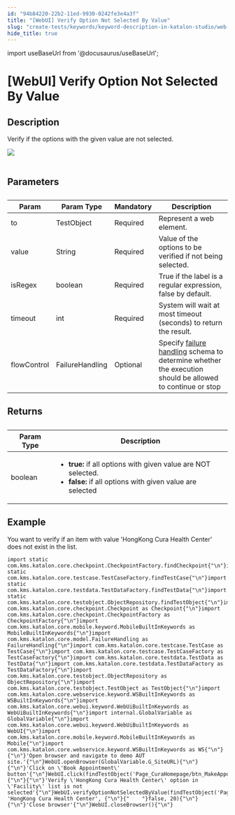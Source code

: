 ```yaml
---
id: "94b84220-22b2-11ed-9930-0242fe3e4a3f"
title: "[WebUI] Verify Option Not Selected By Value"
slug: "create-tests/keywords/keyword-description-in-katalon-studio/web-ui-keywords/webui-verify-option-not-selected-by-value"
hide_title: true
---
```

import useBaseUrl from '@docusaurus/useBaseUrl';


# <a id="id_0" class="anchor_top_offset"/><a id="ariaid-title1" class="anchor_top_offset"/>[WebUI] Verify Option Not Selected By Value


## <a id="id_0__id" class="anchor_top_offset"/>Description

                    
<p xmlns="http://www.w3.org/1999/xhtml" className="p">Verify if the options with the given value are not selected.</p> 
      
<p xmlns="http://www.w3.org/1999/xhtml" className="p">   <img className="image" src={useBaseUrl("https://github.com/katalon-studio/docs-images/raw/master/katalon-studio/docs/webui-verify-option-not-selected-by-value/image2017-3-1-183A203A51.png")} /><br /><br /> </p> 
      

## <a id="id_0__id_1" class="anchor_top_offset"/>Parameters

              
<table xmlns="http://www.w3.org/1999/xhtml" className="table anchor_top_offset" id="id_0__3dd14e1a-46d7-482b-8db7-008bf60b217b"><caption /><thead className="thead"><tr className><th className="entry anchor_top_offset" id="id_0__3dd14e1a-46d7-482b-8db7-008bf60b217b__entry__1">Param</th><th className="entry anchor_top_offset" id="id_0__3dd14e1a-46d7-482b-8db7-008bf60b217b__entry__2">Param Type</th><th className="entry anchor_top_offset" id="id_0__3dd14e1a-46d7-482b-8db7-008bf60b217b__entry__3">Mandatory</th><th className="entry anchor_top_offset" id="id_0__3dd14e1a-46d7-482b-8db7-008bf60b217b__entry__4">Description</th></tr></thead><tbody className="tbody"><tr className><td className="entry" headers="id_0__3dd14e1a-46d7-482b-8db7-008bf60b217b__entry__1 id_0__3dd14e1a-46d7-482b-8db7-008bf60b217b__entry__2 id_0__3dd14e1a-46d7-482b-8db7-008bf60b217b__entry__3 id_0__3dd14e1a-46d7-482b-8db7-008bf60b217b__entry__4 ">to</td><td className="entry" headers="id_0__3dd14e1a-46d7-482b-8db7-008bf60b217b__entry__1 id_0__3dd14e1a-46d7-482b-8db7-008bf60b217b__entry__2 id_0__3dd14e1a-46d7-482b-8db7-008bf60b217b__entry__3 id_0__3dd14e1a-46d7-482b-8db7-008bf60b217b__entry__4 ">TestObject</td><td className="entry" headers="id_0__3dd14e1a-46d7-482b-8db7-008bf60b217b__entry__1 id_0__3dd14e1a-46d7-482b-8db7-008bf60b217b__entry__2 id_0__3dd14e1a-46d7-482b-8db7-008bf60b217b__entry__3 id_0__3dd14e1a-46d7-482b-8db7-008bf60b217b__entry__4 ">Required</td><td className="entry" headers="id_0__3dd14e1a-46d7-482b-8db7-008bf60b217b__entry__1 id_0__3dd14e1a-46d7-482b-8db7-008bf60b217b__entry__2 id_0__3dd14e1a-46d7-482b-8db7-008bf60b217b__entry__3 id_0__3dd14e1a-46d7-482b-8db7-008bf60b217b__entry__4 ">Represent a web element.</td></tr><tr className><td className="entry" headers="id_0__3dd14e1a-46d7-482b-8db7-008bf60b217b__entry__1 id_0__3dd14e1a-46d7-482b-8db7-008bf60b217b__entry__2 id_0__3dd14e1a-46d7-482b-8db7-008bf60b217b__entry__3 id_0__3dd14e1a-46d7-482b-8db7-008bf60b217b__entry__4 ">value</td><td className="entry" headers="id_0__3dd14e1a-46d7-482b-8db7-008bf60b217b__entry__1 id_0__3dd14e1a-46d7-482b-8db7-008bf60b217b__entry__2 id_0__3dd14e1a-46d7-482b-8db7-008bf60b217b__entry__3 id_0__3dd14e1a-46d7-482b-8db7-008bf60b217b__entry__4 ">String</td><td className="entry" headers="id_0__3dd14e1a-46d7-482b-8db7-008bf60b217b__entry__1 id_0__3dd14e1a-46d7-482b-8db7-008bf60b217b__entry__2 id_0__3dd14e1a-46d7-482b-8db7-008bf60b217b__entry__3 id_0__3dd14e1a-46d7-482b-8db7-008bf60b217b__entry__4 ">Required</td><td className="entry" headers="id_0__3dd14e1a-46d7-482b-8db7-008bf60b217b__entry__1 id_0__3dd14e1a-46d7-482b-8db7-008bf60b217b__entry__2 id_0__3dd14e1a-46d7-482b-8db7-008bf60b217b__entry__3 id_0__3dd14e1a-46d7-482b-8db7-008bf60b217b__entry__4 ">Value of the options to be verified if not being selected.</td></tr><tr className><td className="entry" headers="id_0__3dd14e1a-46d7-482b-8db7-008bf60b217b__entry__1 id_0__3dd14e1a-46d7-482b-8db7-008bf60b217b__entry__2 id_0__3dd14e1a-46d7-482b-8db7-008bf60b217b__entry__3 id_0__3dd14e1a-46d7-482b-8db7-008bf60b217b__entry__4 ">isRegex</td><td className="entry" headers="id_0__3dd14e1a-46d7-482b-8db7-008bf60b217b__entry__1 id_0__3dd14e1a-46d7-482b-8db7-008bf60b217b__entry__2 id_0__3dd14e1a-46d7-482b-8db7-008bf60b217b__entry__3 id_0__3dd14e1a-46d7-482b-8db7-008bf60b217b__entry__4 ">boolean</td><td className="entry" headers="id_0__3dd14e1a-46d7-482b-8db7-008bf60b217b__entry__1 id_0__3dd14e1a-46d7-482b-8db7-008bf60b217b__entry__2 id_0__3dd14e1a-46d7-482b-8db7-008bf60b217b__entry__3 id_0__3dd14e1a-46d7-482b-8db7-008bf60b217b__entry__4 ">Required</td><td className="entry" headers="id_0__3dd14e1a-46d7-482b-8db7-008bf60b217b__entry__1 id_0__3dd14e1a-46d7-482b-8db7-008bf60b217b__entry__2 id_0__3dd14e1a-46d7-482b-8db7-008bf60b217b__entry__3 id_0__3dd14e1a-46d7-482b-8db7-008bf60b217b__entry__4 ">True if the label is a regular expression, false by         default.</td></tr><tr className><td className="entry" headers="id_0__3dd14e1a-46d7-482b-8db7-008bf60b217b__entry__1 id_0__3dd14e1a-46d7-482b-8db7-008bf60b217b__entry__2 id_0__3dd14e1a-46d7-482b-8db7-008bf60b217b__entry__3 id_0__3dd14e1a-46d7-482b-8db7-008bf60b217b__entry__4 ">timeout</td><td className="entry" headers="id_0__3dd14e1a-46d7-482b-8db7-008bf60b217b__entry__1 id_0__3dd14e1a-46d7-482b-8db7-008bf60b217b__entry__2 id_0__3dd14e1a-46d7-482b-8db7-008bf60b217b__entry__3 id_0__3dd14e1a-46d7-482b-8db7-008bf60b217b__entry__4 ">int</td><td className="entry" headers="id_0__3dd14e1a-46d7-482b-8db7-008bf60b217b__entry__1 id_0__3dd14e1a-46d7-482b-8db7-008bf60b217b__entry__2 id_0__3dd14e1a-46d7-482b-8db7-008bf60b217b__entry__3 id_0__3dd14e1a-46d7-482b-8db7-008bf60b217b__entry__4 ">Required</td><td className="entry" headers="id_0__3dd14e1a-46d7-482b-8db7-008bf60b217b__entry__1 id_0__3dd14e1a-46d7-482b-8db7-008bf60b217b__entry__2 id_0__3dd14e1a-46d7-482b-8db7-008bf60b217b__entry__3 id_0__3dd14e1a-46d7-482b-8db7-008bf60b217b__entry__4 ">System will wait at most timeout (seconds) to return the         result.</td></tr><tr className><td className="entry" headers="id_0__3dd14e1a-46d7-482b-8db7-008bf60b217b__entry__1 id_0__3dd14e1a-46d7-482b-8db7-008bf60b217b__entry__2 id_0__3dd14e1a-46d7-482b-8db7-008bf60b217b__entry__3 id_0__3dd14e1a-46d7-482b-8db7-008bf60b217b__entry__4 ">flowControl</td><td className="entry" headers="id_0__3dd14e1a-46d7-482b-8db7-008bf60b217b__entry__1 id_0__3dd14e1a-46d7-482b-8db7-008bf60b217b__entry__2 id_0__3dd14e1a-46d7-482b-8db7-008bf60b217b__entry__3 id_0__3dd14e1a-46d7-482b-8db7-008bf60b217b__entry__4 ">FailureHandling</td><td className="entry" headers="id_0__3dd14e1a-46d7-482b-8db7-008bf60b217b__entry__1 id_0__3dd14e1a-46d7-482b-8db7-008bf60b217b__entry__2 id_0__3dd14e1a-46d7-482b-8db7-008bf60b217b__entry__3 id_0__3dd14e1a-46d7-482b-8db7-008bf60b217b__entry__4 ">Optional</td><td className="entry" headers="id_0__3dd14e1a-46d7-482b-8db7-008bf60b217b__entry__1 id_0__3dd14e1a-46d7-482b-8db7-008bf60b217b__entry__2 id_0__3dd14e1a-46d7-482b-8db7-008bf60b217b__entry__3 id_0__3dd14e1a-46d7-482b-8db7-008bf60b217b__entry__4 ">Specify <a className="xref" href="/docs/maintain/configure-failure-handling-settings-in-katalon-studio">failure handling</a> schema to         determine whether the execution should be allowed to continue or         stop</td></tr></tbody></table> 
      

## <a id="id_0__id_2" class="anchor_top_offset"/>Returns

              
<table xmlns="http://www.w3.org/1999/xhtml" className="table anchor_top_offset" id="id_0__4fe19e24-3539-49d9-9530-2cd380420c1a"><caption /><thead className="thead"><tr className><th className="entry anchor_top_offset" id="id_0__4fe19e24-3539-49d9-9530-2cd380420c1a__entry__1">Param Type</th><th className="entry anchor_top_offset" id="id_0__4fe19e24-3539-49d9-9530-2cd380420c1a__entry__2">Description</th></tr></thead><tbody className="tbody"><tr className><td className="entry" headers="id_0__4fe19e24-3539-49d9-9530-2cd380420c1a__entry__1 id_0__4fe19e24-3539-49d9-9530-2cd380420c1a__entry__2 ">boolean</td><td className="entry" headers="id_0__4fe19e24-3539-49d9-9530-2cd380420c1a__entry__1 id_0__4fe19e24-3539-49d9-9530-2cd380420c1a__entry__2 ">         <ul className="ul"><li className="li">             <strong className="ph b">true:</strong> if all options with given value are             NOT selected.</li><li className="li">             <strong className="ph b">false: </strong>if all options with given value             are selected</li></ul>       </td></tr></tbody></table> 
      

## <a id="id_0__id_3" class="anchor_top_offset"/>Example

              
<p xmlns="http://www.w3.org/1999/xhtml" className="p">You want to verify if an item with value 'HongKong Cura   Health Center' does not exist in the list.</p> 
              
<pre xmlns="http://www.w3.org/1999/xhtml" className="pre codeblock"><code>import static com.kms.katalon.core.checkpoint.CheckpointFactory.findCheckpoint{"\n"}import static com.kms.katalon.core.testcase.TestCaseFactory.findTestCase{"\n"}import static com.kms.katalon.core.testdata.TestDataFactory.findTestData{"\n"}import static com.kms.katalon.core.testobject.ObjectRepository.findTestObject{"\n"}import com.kms.katalon.core.checkpoint.Checkpoint as Checkpoint{"\n"}import com.kms.katalon.core.checkpoint.CheckpointFactory as CheckpointFactory{"\n"}import com.kms.katalon.core.mobile.keyword.MobileBuiltInKeywords as MobileBuiltInKeywords{"\n"}import com.kms.katalon.core.model.FailureHandling as FailureHandling{"\n"}import com.kms.katalon.core.testcase.TestCase as TestCase{"\n"}import com.kms.katalon.core.testcase.TestCaseFactory as TestCaseFactory{"\n"}import com.kms.katalon.core.testdata.TestData as TestData{"\n"}import com.kms.katalon.core.testdata.TestDataFactory as TestDataFactory{"\n"}import com.kms.katalon.core.testobject.ObjectRepository as ObjectRepository{"\n"}import com.kms.katalon.core.testobject.TestObject as TestObject{"\n"}import com.kms.katalon.core.webservice.keyword.WSBuiltInKeywords as WSBuiltInKeywords{"\n"}import com.kms.katalon.core.webui.keyword.WebUiBuiltInKeywords as WebUiBuiltInKeywords{"\n"}import internal.GlobalVariable as GlobalVariable{"\n"}import com.kms.katalon.core.webui.keyword.WebUiBuiltInKeywords as WebUI{"\n"}import com.kms.katalon.core.mobile.keyword.MobileBuiltInKeywords as Mobile{"\n"}import com.kms.katalon.core.webservice.keyword.WSBuiltInKeywords as WS{"\n"}{"\n"}'Open browser and navigate to demo AUT site.'{"\n"}WebUI.openBrowser(GlobalVariable.G_SiteURL){"\n"}{"\n"}'Click on \'Book Appointment\' button'{"\n"}WebUI.click(findTestObject('Page_CuraHomepage/btn_MakeAppointment')){"\n"}{"\n"}'Verify \'HongKong Cura Health Center\' option in \'Facility\' list is not selected'{"\n"}WebUI.verifyOptionNotSelectedByValue(findTestObject('Page_CuraAppointment/lst_Facility'), 'HongKong Cura Health Center', {"\n"}{"    "}false, 20){"\n"}{"\n"}'Close browser'{"\n"}WebUI.closeBrowser(){"\n"}</code></pre> 
            
